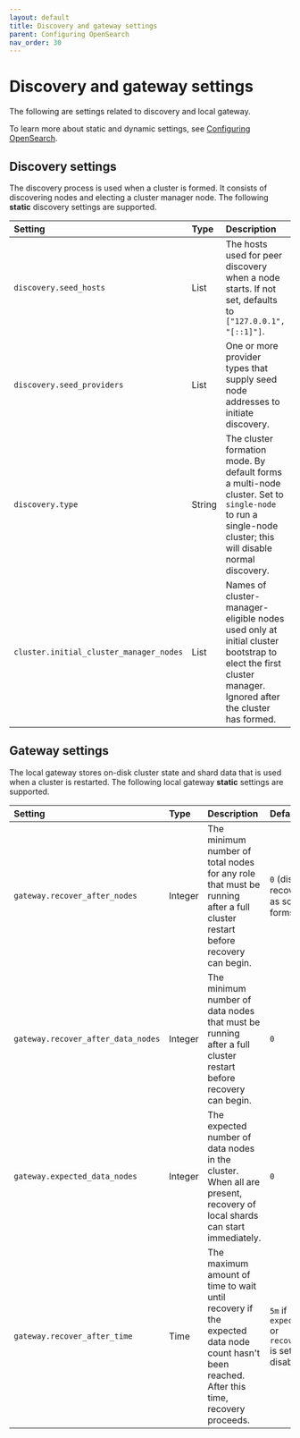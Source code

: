 ```yaml
---
layout: default
title: Discovery and gateway settings
parent: Configuring OpenSearch
nav_order: 30
---
```


# Discovery and gateway settings

The following are settings related to discovery and local gateway.

To learn more about static and dynamic settings, see [Configuring OpenSearch]({{site.url}}{{site.baseurl}}/install-and-configure/configuring-opensearch/index/).

## Discovery settings

The discovery process is used when a cluster is formed. It consists of discovering nodes and electing a cluster manager node. The following **static** discovery settings are supported.

| Setting | Type | Description |
|:---	|:--- |:---	|                                                                         
| `discovery.seed_hosts` | List | The hosts used for peer discovery when a node starts. If not set, defaults to `["127.0.0.1", "[::1]"]`. |
| `discovery.seed_providers` | List | One or more provider types that supply seed node addresses to initiate discovery. |
| `discovery.type` | String | The cluster formation mode. By default forms a multi-node cluster. Set to `single-node` to run a single-node cluster; this will disable normal discovery. |
| `cluster.initial_cluster_manager_nodes` | List | Names of cluster-manager-eligible nodes used only at initial cluster bootstrap to elect the first cluster manager. Ignored after the cluster has formed. |


## Gateway settings

The local gateway stores on-disk cluster state and shard data that is used when a cluster is restarted. The following local gateway **static** settings are supported.

| Setting | Type | Description | Default | Recommendation |
|:---	|:--- |:---	|:---	|:---	|
| `gateway.recover_after_nodes` | Integer | The minimum number of total nodes for any role that must be running after a full cluster restart before recovery can begin. | `0` (disabled)—recovery can start as soon as a cluster forms.  | Set to slightly over half of the number of all expected nodes so that the cluster doesn't start recovering with too few nodes. |
| `gateway.recover_after_data_nodes` | Integer | The minimum number of data nodes that must be running after a full cluster restart before recovery can begin.  | `0` | Set to a significant portion of data nodes---approximately 50–70% of the total data nodes---to avoid premature recovery.  |
| `gateway.expected_data_nodes` | Integer | The expected number of data nodes in the cluster. When all are present, recovery of local shards can start immediately. | `0` | Set this to the actual number of data nodes in your cluster so that recovery can start immediately once all data nodes are up.  |
| `gateway.recover_after_time` | Time | The maximum amount of time to wait until recovery if the expected data node count hasn't been reached. After this time, recovery proceeds. | `5m` if `expected_data_nodes` or `recover_after_nodes` is set. Otherwise disabled. | Set slightly above your typical node join time; larger clusters often need longer to recover and are tuned based on observed startup behavior. |
